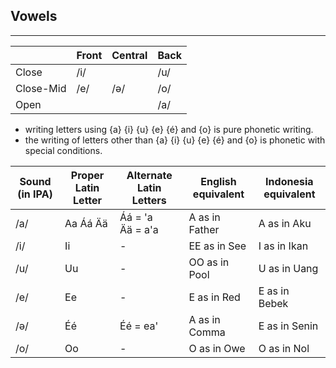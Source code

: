 ## Vowels

---

| |Front |Central |Back |
|---|---|---|---|
|Close<br> |/i/<br> | |/u/<br> |
|Close-Mid<br> |/e/<br> |/ə/<br> |/o/<br> |
|Open<br> | | |/a/<br> |
 - writing letters using {a} {i} {u} {e} {é} and {o} is pure phonetic writing.
 - the writing of letters other than {a} {i} {u} {e} {é} and {o} is phonetic with special conditions.
 
|Sound (in IPA) |Proper Latin Letter |Alternate Latin Letters |English equivalent |Indonesia equivalent |
|---|---|---|---|---|
|/a/<br> |Aa Áá Ää<br> |Áá = 'a<br> Ää = a'a<br> |A as in Father<br> |A as in Aku<br> |
|/i/<br> |Ii<br> |-|EE as in See<br> |I as in Ikan<br> |
|/u/<br> |Uu<br> |-|OO as in Pool<br> |U as in Uang<br> |
|/e/<br> |Ee<br> |-|E as in Red<br> |E as in Bebek<br> |
|/ə/<br> |Éé<br> |Éé = ea'<br> |A as in Comma<br> |E as in Senin<br> |
|/o/<br> |Oo<br> |-|O as in Owe<br> |O as in Nol<br> |
